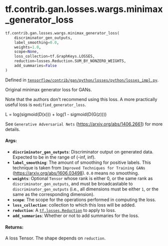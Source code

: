 <div itemscope itemtype="http://developers.google.com/ReferenceObject">
<meta itemprop="name" content="tf.contrib.gan.losses.wargs.minimax_generator_loss" />
<meta itemprop="path" content="Stable" />
</div>

# tf.contrib.gan.losses.wargs.minimax_generator_loss

``` python
tf.contrib.gan.losses.wargs.minimax_generator_loss(
    discriminator_gen_outputs,
    label_smoothing=0.0,
    weights=1.0,
    scope=None,
    loss_collection=tf.GraphKeys.LOSSES,
    reduction=losses.Reduction.SUM_BY_NONZERO_WEIGHTS,
    add_summaries=False
)
```



Defined in [`tensorflow/contrib/gan/python/losses/python/losses_impl.py`](https://www.tensorflow.org/code/tensorflow/contrib/gan/python/losses/python/losses_impl.py).

Original minimax generator loss for GANs.

Note that the authors don't recommend using this loss. A more practically
useful loss is `modified_generator_loss`.

L = log(sigmoid(D(x))) + log(1 - sigmoid(D(G(z))))

See `Generative Adversarial Nets` (https://arxiv.org/abs/1406.2661) for more
details.

#### Args:

* <b>`discriminator_gen_outputs`</b>: Discriminator output on generated data. Expected
    to be in the range of (-inf, inf).
* <b>`label_smoothing`</b>: The amount of smoothing for positive labels. This technique
    is taken from `Improved Techniques for Training GANs`
    (https://arxiv.org/abs/1606.03498). `0.0` means no smoothing.
* <b>`weights`</b>: Optional `Tensor` whose rank is either 0, or the same rank as
    `discriminator_gen_outputs`, and must be broadcastable to
    `discriminator_gen_outputs` (i.e., all dimensions must be either `1`, or
    the same as the corresponding dimension).
* <b>`scope`</b>: The scope for the operations performed in computing the loss.
* <b>`loss_collection`</b>: collection to which this loss will be added.
* <b>`reduction`</b>: A <a href="../../../../../tf/losses/Reduction.md"><code>tf.losses.Reduction</code></a> to apply to loss.
* <b>`add_summaries`</b>: Whether or not to add summaries for the loss.


#### Returns:

A loss Tensor. The shape depends on `reduction`.